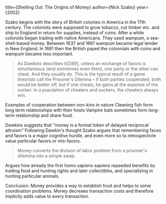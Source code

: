 title={Shelling Out: The Origins of Money}
author={Nick Szabo}
year={2002}

Szabo begins with the story of British colonies in America in the 17th century. The colonists were supposed to grow tobacco, cut timber etc. and ship to England in return for supplies, instead of coins. After a while colonists began trading with native Americans. They used wampum, a sea-shell-based money. Between 1637 and 1661 wampum became legal tender in New England. In 1661 then the British payed the colonnials with coins and wampum became less important. 

> As Dawkins describes it[D89], unless an exchange of favors is simultaneous (and sometimes even then), one party or the other can cheat. And they usually do. This is the typical result of a game theorists call the Prisoner's Dilemna – if both parties cooperated, both would be better off, but if one cheats, he gains at the expense of the sucker. In a population of cheaters and suckers, the cheaters always win.

Examples of cooperation between non-kins in nature
Cleaning fish form long term relationships with their hosts
Vampire bats sometimes form long-term relationship and share food.

Dawkins suggests that "money is a formal token of delayed reciprocal altruism"
Following Dawkin's thought Szabo argues that remembering faces and favors is a major cognitive hurdle, and even more so to retrospectivle value particular favors or mis-favors.

>  Money converts the division of labor problem from a prisoner's dilemma into a simple swap.

Argues how already the first homo sapiens sapiens repaeded benefits by trading food and hunting rights and later collectibles, and specializing in hunting particular animals.


Conclusion: Money provides a way to establish trust and helps to solve coordination problems. Money decreaes transaction costs and therefore implicity adds value to every transaction.
